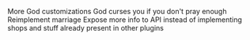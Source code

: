 More God customizations
God curses you if you don't pray enough
Reimplement marriage
Expose more info to API instead of implementing shops and stuff already present in other plugins